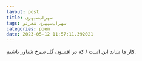 ```yaml
---
layout: post
title: سهراب‌سپهری
tags: سهراب‌سپهری شعر‌نو
categories: poem
date: 2023-05-12 11:57:11.392021
---
```


کار ما شاید این است / که در افسون گل سرخ شناور باشیم.
